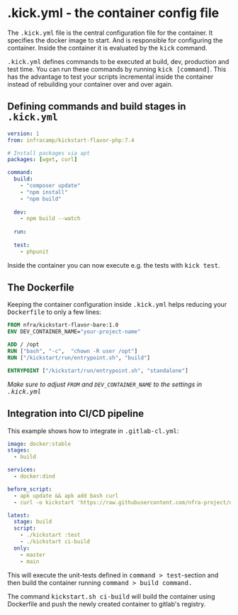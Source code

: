
# .kick.yml - the container config file

The <kbd>.kick.yml</kbd> file is the central configuration file for 
the container. It specifies the docker image to start. And is responsible
for configuring the container. Inside the container it is evaluated by the
<kbd>kick</kbd> command.

<kbd>.kick.yml</kbd> defines commands to be executed at build, dev, production
and test time. You can run these commands by running <kbd>kick [command]</kbd>.
This has the advantage to test your scripts incremental inside the container
instead of rebuilding your container over and over again.


## Defining commands and build stages in <kbd>.kick.yml</kbd>

```yaml
version: 1
from: infracamp/kickstart-flavor-php:7.4

# Install packages via apt
packages: [wget, curl]

command:
  build:
    - "composer update"
    - "npm install"
    - "npm build"
    
  dev:
    - npm build --watch
    
  run:
  
  test:
    - phpunit
```

Inside the container you can now execute e.g. the tests with <kbd>kick test</kbd>.

## The Dockerfile <small></small>

Keeping the container configuration inside <kbd>.kick.yml</kbd> helps reducing your
<kbd>Dockerfile</kbd> to only a few lines:

```dockerfile
FROM nfra/kickstart-flavor-bare:1.0
ENV DEV_CONTAINER_NAME="your-project-name"

ADD / /opt
RUN ["bash", "-c",  "chown -R user /opt"]
RUN ["/kickstart/run/entrypoint.sh", "build"]

ENTRYPOINT ["/kickstart/run/entrypoint.sh", "standalone"]
```
*Make sure to adjust `FROM` and `DEV_CONTAINER_NAME` to the settings in
 <kbd>.kick.yml</kbd>*





## Integration into CI/CD pipeline

This example shows how to integrate in <kbd>.gitlab-cl.yml</kbd>:

```yaml
image: docker:stable
stages:
  - build

services:
  - docker:dind

before_script:
  - apk update && apk add bash curl
  - curl -o kickstart 'https://raw.githubusercontent.com/nfra-project/nfra-kickstart/master/dist/kickstart.sh' && chmod +x kickstart

latest:
  stage: build
  script:
    - ./kickstart :test
    - ./kickstart ci-build
  only:
    - master
    - main
```

This will execute the unit-tests defined in <kbd>command > test</kbd>-section 
and then build the container running <kbd>command > build</kdb> command.

The command <kbd>kickstart.sh ci-build</kbd> will build the container using
Dockerfile and push the newly created container to gitlab's registry.
